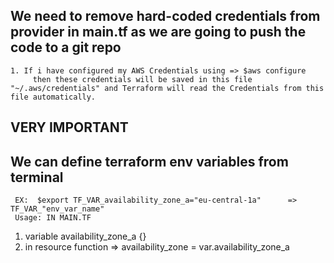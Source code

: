 ## We need to remove hard-coded credentials from provider in main.tf as we are going to push the code to a git repo
    1. If i have configured my AWS Credentials using => $aws configure
         then these credentials will be saved in this file "~/.aws/credentials" and Terraform will read the Credentials from this file automatically.


## VERY IMPORTANT
   ## We can define terraform env variables from terminal
     EX:  $export TF_VAR_availability_zone_a="eu-central-1a"      => TF_VAR_"env_var_name"
     Usage: IN MAIN.TF
1. variable availability_zone_a {}
2. in resource function => availability_zone = var.availability_zone_a